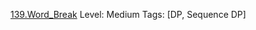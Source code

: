 



[139.Word_Break](../SourceCode/Python/139.Word_Break.py) Level: Medium Tags: [DP, Sequence DP]


